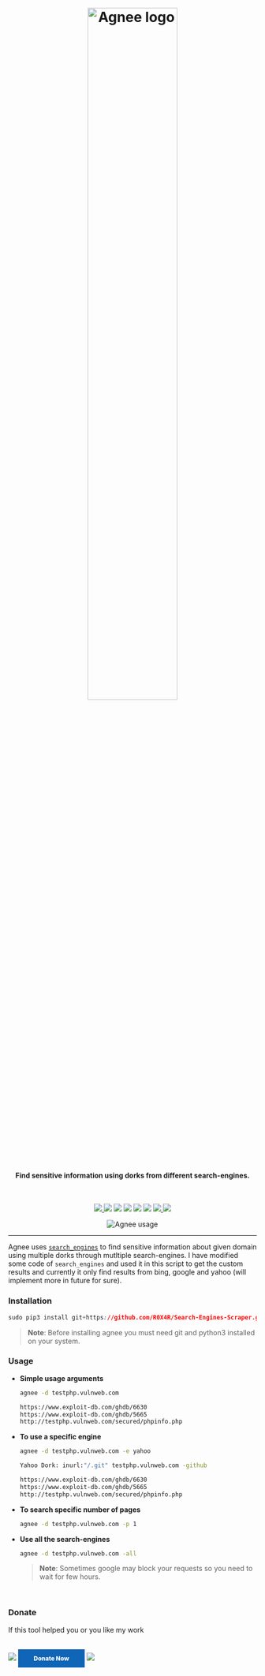 <h1 align="center">
  <br>
  <a href="https://github.com/R0X4R/Agnee"><img src=".github/static/logo.png" width="60%" alt="Agnee logo"></a>
</h1>

<h4 align="center"><b>Find sensitive information using dorks from different search-engines.</b></h4><br>

<p align="center">
  <a href="https://github.com/R0X4R/Agnee/releases">
    <img src="https://img.shields.io/github/release/R0X4R/Agnee.svg?label=version">
  </a>
  <a href="#"><img src="https://madewithlove.org.in/badge.svg"></a>
<a href="https://twitter.com/R0X4R/"><img src="https://img.shields.io/badge/twitter-%40R0X4R-blue.svg"></a>
<a href="https://github.com/R0X4R/Agnee/issues"><img src="https://img.shields.io/badge/contributions-welcome-brightgreen.svg?style=flat"></a>
<a href="https://github.com/R0X4R/Agnee/blob/main/LICENSE"><img src="https://img.shields.io/badge/License-MIT-yellow.svg"></a>
<a href="https://github.com/R0X4R?tab=followers"><img src="https://img.shields.io/badge/github-%40R0X4R-orange"></a>
  <a href="https://github.com/R0X4R/Agnee/issues?q=is%3Aissue+is%3Aclosed">
      <img src="https://img.shields.io/github/issues-closed-raw/R0X4R/Agnee?color=dark-green&label=issues%20fixed">
  </a>
  <a href="https://travis-ci.com/R0X4R/Agnee">
      <img src="https://img.shields.io/travis/com/R0X4R/Agnee.svg?color=dark-green&label=tests">
  </a>
</p>

<p align="center"><img src=".github/static/usage.png" alt="Agnee usage"></p>

---

Agnee uses [`search_engines`](https://github.com/tasos-py/Search-Engines-Scraper) to find sensitive information about given domain using multiple dorks through mutltiple search-engines. I have modified some code of `search_engines` and used it in this script to get the custom results and currently it only find results from bing, google and yahoo (will implement more in future for sure).

### Installation

```css
sudo pip3 install git+https://github.com/R0X4R/Search-Engines-Scraper.git && sudo pip3 install agnee
```

> **Note**: Before installing agnee you must need git and python3 installed on your system.

### Usage

+ **Simple usage arguments**
    
    ```bash
    agnee -d testphp.vulnweb.com

    https://www.exploit-db.com/ghdb/6630
    https://www.exploit-db.com/ghdb/5665
    http://testphp.vulnweb.com/secured/phpinfo.php
    ```

+ **To use a specific engine**

    ```bash
    agnee -d testphp.vulnweb.com -e yahoo

    Yahoo Dork: inurl:"/.git" testphp.vulnweb.com -github

    https://www.exploit-db.com/ghdb/6630
    https://www.exploit-db.com/ghdb/5665
    http://testphp.vulnweb.com/secured/phpinfo.php
    ```

+ **To search specific number of pages**
    ```bash
    agnee -d testphp.vulnweb.com -p 1
	```
	
+ **Use all the search-engines**

    ```bash
    agnee -d testphp.vulnweb.com -all
    ```
    > **Note**: Sometimes google may block your requests so you need to wait for few hours.
<br>

### Donate
If this tool helped you or you like my work

</br><a href="https://www.buymeacoffee.com/R0X4R"><img src="https://img.buymeacoffee.com/button-api/?text=Help me to buy oscp&emoji=😇&slug=R0X4R&button_colour=5F7FFF&font_colour=ffffff&font_family=Cookie&outline_colour=000000&coffee_colour=FFDD00"/></a> <a style=" width: 135px; background-color: #1065b7; text-align: center; font-weight: 800; padding: 11px 0px; color: white; font-size: 12px; display: inline-block; text-decoration: none; " href='https://pmny.in/bIKNZngt4ys1'> Donate Now </a>   <a href="https://ko-fi.com/i/IK3K34SJSA"><img src="https://ko-fi.com/img/githubbutton_sm.svg"></a><br/><br/>
